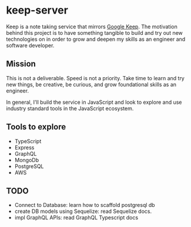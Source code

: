 # keep-server

Keep is a note taking service that mirrors [Google Keep](https://keep.google.com/). The motivation behind this project is to have something tangible to build and try out new technologies on in order to grow and deepen my skills as an engineer and software developer.

## Mission

This is not a deliverable. Speed is not a priority. Take time to learn and try new things, be creative, be curious, and grow foundational skills as an engineer.

In general, I'll build the service in JavaScript and look to explore and use industry standard tools in the JavaScript ecosystem.

## Tools to explore

- TypeScript
- Express
- GraphQL
- MongoDb
- PostgreSQL
- AWS

## TODO

- Connect to Database: learn how to scaffold postgresql db
- create DB models using Sequelize: read Sequelize docs.
- impl GraphQL APIs: read GraphQL Typescript docs
